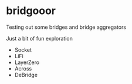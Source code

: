 # bridgooor

Testing out some bridges and bridge aggregators

Just a bit of fun exploration
- Socket
- LiFi
- LayerZero
- Across
- DeBridge
